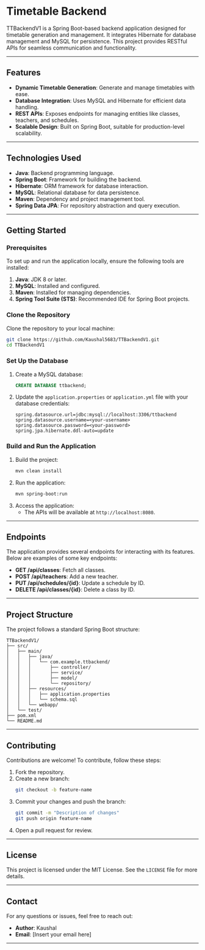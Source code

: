 # **Timetable Backend**

TTBackendV1 is a Spring Boot-based backend application designed for timetable generation and management. It integrates Hibernate for database management and MySQL for persistence. This project provides RESTful APIs for seamless communication and functionality.

---

## **Features**
- **Dynamic Timetable Generation**: Generate and manage timetables with ease.
- **Database Integration**: Uses MySQL and Hibernate for efficient data handling.
- **REST APIs**: Exposes endpoints for managing entities like classes, teachers, and schedules.
- **Scalable Design**: Built on Spring Boot, suitable for production-level scalability.

---

## **Technologies Used**
- **Java**: Backend programming language.
- **Spring Boot**: Framework for building the backend.
- **Hibernate**: ORM framework for database interaction.
- **MySQL**: Relational database for data persistence.
- **Maven**: Dependency and project management tool.
- **Spring Data JPA**: For repository abstraction and query execution.

---

## **Getting Started**

### **Prerequisites**
To set up and run the application locally, ensure the following tools are installed:
1. **Java**: JDK 8 or later.
2. **MySQL**: Installed and configured.
3. **Maven**: Installed for managing dependencies.
4. **Spring Tool Suite (STS)**: Recommended IDE for Spring Boot projects.

### **Clone the Repository**
Clone the repository to your local machine:
```bash
git clone https://github.com/Kaushal5683/TTBackendV1.git
cd TTBackendV1
```

### **Set Up the Database**
1. Create a MySQL database:
   ```sql
   CREATE DATABASE ttbackend;
   ```
2. Update the `application.properties` or `application.yml` file with your database credentials:
   ```properties
   spring.datasource.url=jdbc:mysql://localhost:3306/ttbackend
   spring.datasource.username=<your-username>
   spring.datasource.password=<your-password>
   spring.jpa.hibernate.ddl-auto=update
   ```

### **Build and Run the Application**
1. Build the project:
   ```bash
   mvn clean install
   ```
2. Run the application:
   ```bash
   mvn spring-boot:run
   ```
3. Access the application:
   - The APIs will be available at `http://localhost:8080`.

---

## **Endpoints**
The application provides several endpoints for interacting with its features. Below are examples of some key endpoints:
- **GET /api/classes**: Fetch all classes.
- **POST /api/teachers**: Add a new teacher.
- **PUT /api/schedules/{id}**: Update a schedule by ID.
- **DELETE /api/classes/{id}**: Delete a class by ID.

---

## **Project Structure**
The project follows a standard Spring Boot structure:
```
TTBackendV1/
├── src/
│   ├── main/
│   │   ├── java/
│   │   │   └── com.example.ttbackend/
│   │   │       ├── controller/
│   │   │       ├── service/
│   │   │       ├── model/
│   │   │       └── repository/
│   │   ├── resources/
│   │   │   ├── application.properties
│   │   │   └── schema.sql
│   │   └── webapp/
│   └── test/
├── pom.xml
└── README.md
```

---

## **Contributing**
Contributions are welcome! To contribute, follow these steps:
1. Fork the repository.
2. Create a new branch:
   ```bash
   git checkout -b feature-name
   ```
3. Commit your changes and push the branch:
   ```bash
   git commit -m "Description of changes"
   git push origin feature-name
   ```
4. Open a pull request for review.

---

## **License**
This project is licensed under the MIT License. See the `LICENSE` file for more details.

---

## **Contact**
For any questions or issues, feel free to reach out:
- **Author**: Kaushal
- **Email**: [Insert your email here]

---

